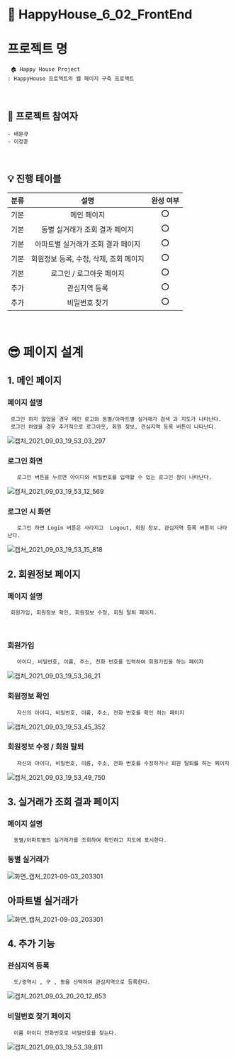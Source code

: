 # 🎯 HappyHouse_6_02_FrontEnd

# 프로젝트 명
     🏠 Happy House Project 
    : HappyHouse 프로젝트의 웹 페이지 구축 프로젝트 

<br>

## 🧑 프로젝트 참여자
    - 배문규
    - 이정훈

<br>

## 💡 진행 테이블
|분류|설명|완성 여부|
|:-:|:-:|:-:|
|기본|메인 페이지|⭕️|
|기본|동별 실거래가 조회 결과 페이지|⭕️|
|기본|아파트별 실거래가 조회 결과 페이지|⭕️|
|기본|회원정보 등록, 수정, 삭제, 조회 페이지|⭕️|
|기본|로그인 / 로그아웃 페이지|⭕️|
|추가|관심지역 등록|⭕️|
|추가|비밀번호 찾기|⭕️|
<br>

# 😎 페이지 설계
## 1. 메인 페이지 
### 페이지 설명
     로그인 하지 않았을 경우 메인 로고와 동별/아파트별 실거래가 검색 과 지도가 나타난다.
     로그인 하였을 경우 추가적으로 로그아웃, 회원 정보, 관심지역 등록 버튼이 나타난다.
![캡처_2021_09_03_19_53_03_297](https://user-images.githubusercontent.com/67899393/131994553-9618d0ba-17f2-47fc-a3a8-0a87c3fcae23.png)

### 로그인 화면
       로그인 버튼을 누르면 아이디와 비밀번호를 입력할 수 있는 로그인 창이 나타난다.
![캡처_2021_09_03_19_53_12_569](https://user-images.githubusercontent.com/67899393/131994585-f8e5e23a-8256-41b0-9e7b-24d83b0f0aae.png)

### 로그인 시 화면
       로그인 하면 Login 버튼은 사라지고  Logout, 회원 정보, 관심지역 등록 버튼이 나타난다.
![캡처_2021_09_03_19_53_15_818](https://user-images.githubusercontent.com/67899393/131994609-b407c5e9-ae0d-43fa-9dce-cb81c85aa608.png)

## 2. 회원정보 페이지
### 페이지 설명
     회원가입, 회원정보 확인, 회원정보 수정, 회원 탈퇴 페이지.
<br>

### 회원가입
       아이디, 비밀번호, 이름, 주소, 전화 번호를 입력하여 회원가입을 하는 페이지
![캡처_2021_09_03_19_53_36_21](https://user-images.githubusercontent.com/67899393/131994639-77410fe6-d2e5-47c4-92d4-eb3f25334af5.png)

### 회원정보 확인
       자신의 아이디, 비밀번호, 이름, 주소, 전화 번호를 확인 하는 페이지
![캡처_2021_09_03_19_53_45_352](https://user-images.githubusercontent.com/67899393/131994665-54b3cb3d-2bd8-4ea6-9fc6-0d3b1cfead40.png)

### 회원정보 수정 / 회원 탈퇴
       자신의 아이디, 비밀번호, 이름, 주소, 전화 번호를 수정하거나 회원 탈퇴를 하는 페이지
![캡처_2021_09_03_19_53_49_750](https://user-images.githubusercontent.com/67899393/131994697-0184d24e-d662-4f7b-abe0-2f2b03ffb989.png)



## 3. 실거래가 조회 결과 페이지
### 페이지 설명
      동별/아파트별의 실거래가를 조회하여 확인하고 지도에 표시한다.
### 동별 실거래가

![화면_캡처_2021-09-03_203301](https://lab.ssafy.com/anvo930524/hw/uploads/48471ca6bcfdfb103ba219548df978ae/%ED%99%94%EB%A9%B4_%EC%BA%A1%EC%B2%98_2021-09-03_203245.png)

## 아파트별 실거래가

![화면_캡처_2021-09-03_203301](https://lab.ssafy.com/anvo930524/hw/uploads/d09f0a0eb2cc47397d10c925e68dc59c/%ED%99%94%EB%A9%B4_%EC%BA%A1%EC%B2%98_2021-09-03_203301.png)

## 4. 추가 기능
### 관심지역 등록
      도/광역시 , 구 , 동을 선택하여 관심지역으로 등록한다.

![캡처_2021_09_03_20_20_12_653](https://user-images.githubusercontent.com/67899393/131997435-b25757d6-2c6b-47be-b899-089f88d9d624.png)


### 비밀번호 찾기 페이지
      이름 아이디 전화번호로 비밀번호를 찾는다.
![캡처_2021_09_03_19_53_39_811](https://user-images.githubusercontent.com/67899393/131994719-6c1a86a6-ba4e-4363-b164-a93a9244ada7.png)


